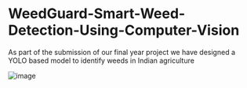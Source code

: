 # WeedGuard-Smart-Weed-Detection-Using-Computer-Vision
As part of the submission of our final year project we have designed a YOLO based model to identify weeds in Indian agriculture 

![image](https://github.com/user-attachments/assets/d9fe374a-2782-4a47-8ef2-54d663764782)
